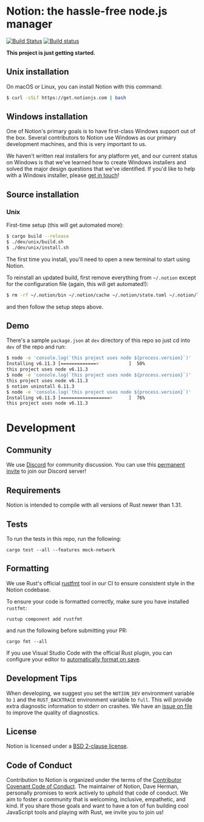 # Notion: the hassle-free node.js manager
[![Build Status](https://travis-ci.org/notion-cli/notion.svg?branch=master)](https://travis-ci.org/notion-cli/notion)
[![Build status](https://ci.appveyor.com/api/projects/status/2cohtlutserh8jfb/branch/master?svg=true)](https://ci.appveyor.com/project/stefanpenner/notion/branch/master)

**This project is just getting started.**

## Unix installation

On macOS or Linux, you can install Notion with this command:

```sh
$ curl -sSLf https://get.notionjs.com | bash
```

## Windows installation

One of Notion's primary goals is to have first-class Windows support out of the box. Several contributors to Notion use Windows as our primary development machines, and this is very important to us.

We haven't written real installers for any platform yet, and our current status on Windows is that we've learned how to create Windows installers and solved the major design questions that we've identified. If you'd like to help with a Windows installer, please [get in touch](#community)!

## Source installation

### Unix

First-time setup (this will get automated more):
```sh
$ cargo build --release
$ ./dev/unix/build.sh
$ ./dev/unix/install.sh
```
The first time you install, you'll need to open a new terminal to start using Notion.

To reinstall an updated build, first remove everything from `~/.notion` except for the configuration file (again, this will get automated!):
```sh
$ rm -rf ~/.notion/bin ~/.notion/cache ~/.notion/state.toml ~/.notion/launch* ~/.notion/versions
```
and then follow the setup steps above.

## Demo

There's a sample `package.json` at `dev` directory of this repo so just cd into `dev` of the repo and run:

```sh
$ node -e 'console.log(`this project uses node ${process.version}`)'
Installing v6.11.3 [=============>           ]  50%
this project uses node v6.11.3
$ node -e 'console.log(`this project uses node ${process.version}`)'
this project uses node v6.11.3
$ notion uninstall 6.11.3
$ node -e 'console.log(`this project uses node ${process.version}`)'
Installing v6.11.3 [==================>      ]  76%
this project uses node v6.11.3
```

# Development

## Community

We use [Discord](https://discordapp.com/) for community discussion. You can use this [permanent invite](https://discord.gg/hgPTz9A) to join our Discord server!

## Requirements

Notion is intended to compile with all versions of Rust newer than 1.31.

## Tests

To run the tests in this repo, run the following:

```
cargo test --all --features mock-network
```

## Formatting

We use Rust's official [rustfmt](https://github.com/rust-lang/rustfmt) tool in our CI to ensure consistent style in the Notion codebase.

To ensure your code is formatted correctly, make sure you have installed `rustfmt`:
```
rustup component add rustfmt
```
and run the following before submitting your PR:
```
cargo fmt --all
```

If you use Visual Studio Code with the official Rust plugin, you can configure your editor to [automatically format on save](https://github.com/rust-lang/rls-vscode#format-on-save).

## Development Tips

When developing, we suggest you set the `NOTION_DEV` environment variable to `1` and the `RUST_BACKTRACE` environment variable to `full`. This will provide extra diagnostic information to stderr on crashes. We have an [issue on file](https://github.com/notion-cli/notion/issues/215) to improve the quality of diagnostics.

## License

Notion is licensed under a [BSD 2-clause license](https://github.com/notion-cli/notion/blob/master/LICENSE).

## Code of Conduct

Contribution to Notion is organized under the terms of the [Contributor Covenant Code of Conduct](https://github.com/notion-cli/notion/blob/master/CODE_OF_CONDUCT.md).
The maintainer of Notion, Dave Herman, personally promises to work actively to uphold that code of conduct.
We aim to foster a community that is welcoming, inclusive, empathetic, and kind.
If you share those goals and want to have a ton of fun building cool JavaScript tools and playing with Rust, we invite you to join us!
